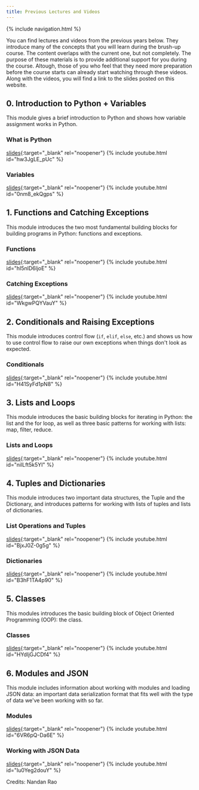 ```yaml
---
title: Previous Lectures and Videos
---
```

{% include navigation.html %}

You can find lectures and videos from the previous years below. They introduce many of the concepts that you will learn during the brush-up course. The content overlaps with the current one, but not completely. The purpose of these materials is to provide additional support for you during the course. Altough, those of you who feel that they need more preparation before the course starts can already start watching through these videos. Along with the videos, you will find a link to the slides posted on this website.

## 0. Introduction to Python + Variables

This module gives a brief introduction to Python and shows how variable assignment works in Python.

### What is Python
[slides](./old-lectures/python.md){:target="_blank" rel="noopener"}
{% include youtube.html id="hw3JgLE_pUc" %}

### Variables
[slides](./old-lectures/variables.md){:target="_blank" rel="noopener"}
{% include youtube.html id="0nm8_ekQgps" %}


## 1. Functions and Catching Exceptions

This module introduces the two most fundamental building blocks for building programs in Python: functions and exceptions.

### Functions
[slides](./old-lectures/functions.md){:target="_blank" rel="noopener"}
{% include youtube.html id="hI5nlD6ljoE" %}

### Catching Exceptions
[slides](./old-lectures/exceptions.md){:target="_blank" rel="noopener"}
{% include youtube.html id="WkgwPQYVauY" %}


## 2. Conditionals and Raising Exceptions

This module introduces control flow (`if`, `elif`, `else`, etc.) and shows us how to use control flow to raise our own exceptions when things don't look as expected.

### Conditionals
[slides](./old-lectures/conditionals.html){:target="_blank" rel="noopener"}
{% include youtube.html id="H41SyFd1pN8" %}


## 3. Lists and Loops

This module introduces the basic building blocks for iterating in Python: the list and the for loop, as well as three basic patterns for working with lists: map, filter, reduce.

### Lists and Loops
[slides](./old-lectures/loops.html){:target="_blank" rel="noopener"}
{% include youtube.html id="nilLft5k5YI" %}


## 4. Tuples and Dictionaries

This module introduces two important data structures, the Tuple and the Dictionary, and introduces patterns for working with lists of tuples and lists of dictionaries.

### List Operations and Tuples
[slides](./old-lectures/tuples.html){:target="_blank" rel="noopener"}
{% include youtube.html id="BjxJ0Z-0g5g" %}

### Dictionaries
[slides](./old-lectures/dictionaries.html){:target="_blank" rel="noopener"}
{% include youtube.html id="B3hF1TA4p90" %}


## 5. Classes

This modules introduces the basic building block of Object Oriented Programming (OOP): the class.

### Classes
[slides](./old-lectures/classes.html){:target="_blank" rel="noopener"}
{% include youtube.html id="HYdIjGJCDf4" %}


## 6. Modules and JSON

This module includes information about working with modules and loading JSON data: an important data serialization format that fits well with the type of data we've been working with so far.

### Modules
[slides](./old-lectures/modules.html){:target="_blank" rel="noopener"}
{% include youtube.html id="6VR6pQ-Da6E" %}

### Working with JSON Data
[slides](./old-lectures/json.html){:target="_blank" rel="noopener"}
{% include youtube.html id="Iu0Yeg2douY" %}

Credits: Nandan Rao